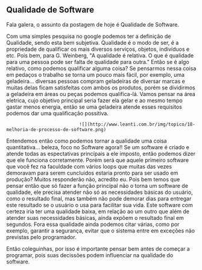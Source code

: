 ## Qualidade de Software

Fala galera, o assunto da postagem de hoje é Qualidade de Software. 

Com uma simples pesquisa no google podemos ter a definição de Qualidade, sendo esta bem subjetiva.
Qualidade é o modo de ser, é a propriedade de qualificar os mais diversos serviços, objetos, indivíduos e etc. Pois bem, para  G. Weinberg, "A qualidade é relativa. O que é qualidade para uma pessoa pode ser falta de qualidade para outra." Então se é algo relativo, como podemos qualificar alguma coisa? Se pensarmos nessa coisa em pedaços o trabalho se torna um pouco mais fácil, por exemplo, uma geladeira... diversas pessoas compram geladeiras de diversar marcas e muitas delas ficam satisfeitas com ambos os produtos, porém se dividirmos a geladeira em áreas ou peças podemos qualifica-lá. Vamos pensar na área eletrica, cujo objetivo principal seria fazer ela gelar e ao mesmo tempo gastar menos energia, então se uma geladeira atende esses requisitos podemos dar uma qualificação possitiva.

                               ![](http://www.leanti.com.br/img/topico/18-melhoria-de-processo-de-software.png)

Entendemos então como podemos tornar a qualidade uma coisa quantitativa... beleza, foco no Software agora!! Se um software é criado e atende todas as espectativas princípais a ele imposto, então podemos dizer que ele funciona corretamente. Porém será que aquele primeiro software que você fez na faculdade com vários loops que muitas das vezes demoravam para serem cuncluidos estaria pronto para ser usado em produção? Muitos responderão não, acredito eu. Pois bem temos que pensar então que só fazer a função princípal não o torna um software de qualidade, ele precisa atender não só as necessidades básicas do usuário, como o resultado final, mas também não pode demorar dias para entregar este resultado se o usuário o usa para facilitar sua vida. Este software com certeza iria ter uma qualidade baixa, em relação ao um outro que além de atender suas necessidades básicas, ainda expõem o resultado final em segundos. Fora essa qualidade ainda podemos citar várias, como por exemplo, garantir a segurança, evitar que o sistema entre em exceções não previstas pelo programador.

Então coleguinhas, por isso é importante pensar bem antes de começar a programar, pois suas decissões podem influenciar na qualidade do software.
